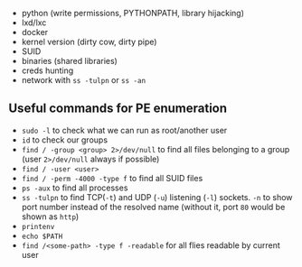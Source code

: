 
- python (write permissions, PYTHONPATH, library hijacking)
- lxd/lxc
- docker
- kernel version (dirty cow, dirty pipe)
- SUID
- binaries (shared libraries)
- creds hunting
- network with `ss -tulpn` or `ss -an`

## Useful commands for PE enumeration

- `sudo -l` to check what we can run as root/another user
- `id` to check our groups
- `find / -group <group> 2>/dev/null` to find all files belonging to a group (user `2>/dev/null` always if possible)
- `find / -user <user>`
- `find / -perm -4000 -type f` to find all SUID files
- `ps -aux` to find all processes
- `ss -tulpn` to find TCP(`-t`) and UDP (`-u`) listening (`-l`)  sockets. `-n` to show port number instead of the resolved name (without it, port `80` would be shown as `http`)
- `printenv`
- `echo $PATH`
- `find /<some-path> -type f -readable` for all flies readable by current user